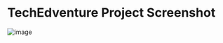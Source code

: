 # TechEdventure Project Screenshot
![image](https://user-images.githubusercontent.com/59314914/141769126-8f4e0c58-16f5-4679-ad82-b8cc6cb04be0.png)

